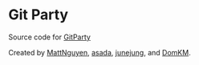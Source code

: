 Git Party
========================


Source code for [GitParty](http://gitparty.net)

Created by [MattNguyen](http://github.com/MattNguyen), [asada](http://github.com/asada), [junejung](http://github.com/junejung), and [DomKM](http://github.com/DomKM).
